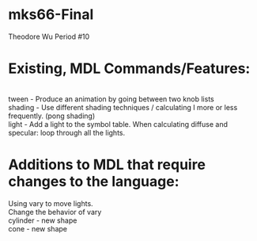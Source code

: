 # mks66-Final
Theodore Wu Period #10
# Existing, MDL Commands/Features:
<br>
tween - Produce an animation by going between two knob lists
<br>
shading - Use different shading techniques / calculating I more or less frequently. (pong shading)
<br>
light - Add a light to the symbol table. When calculating diffuse and specular: loop through all the lights.

# Additions to MDL that require changes to the language:
Using vary to move lights.
<br>
Change the behavior of vary
<br>
cylinder - new shape
<br>
cone - new shape

